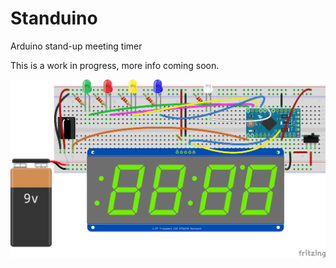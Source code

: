 # Standuino
Arduino stand-up meeting timer

This is a work in progress, more info coming soon.

![Circuit](standuino_bb.png)
